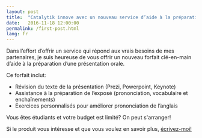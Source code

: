 ```yaml
---
layout: post
title:  "Catalytik innove avec un nouveau service d’aide à la préparation de présentations orales"
date:   2016-11-18 12:00:00
permalink: /first-post.html
lang: fr
---
```

<!--<span class="image featured"><img src="/images/pic02.jpg" alt=""></span>-->
<p>Dans l’effort d’offrir un service qui répond aux vrais besoins de mes partenaires, je suis heureuse de vous offrir un nouveau forfait clé-en-main d’aide à la préparation d’une présentation orale.</p>

<p>Ce forfait inclut:</p>
<ul class="default">  
<li>Révision du texte de la présentation (Prezi, Powerpoint, Keynote)</li>
<li>Assistance à la préparation de l’exposé (prononciation, vocabulaire et enchaînements)</li>
<li>Exercices personnalisés pour améliorer prononciation de l’anglais</li>
</ul>

<p>Vous êtes étudiants et votre budget est limité? On peut s'arranger!</p>

<p>Si le produit vous intéresse et que vous voulez en savoir plus, <a href="{{site.url}}/contact">écrivez-moi!</a></p>
